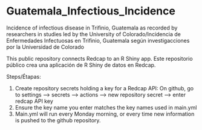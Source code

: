 # Guatemala_Infectious_Incidence
Incidence of infectious disease in Trifinio, Guatemala as recorded by researchers in studies led by the University of Colorado/Incidencia de Enfermedades Infectuosas en Trifinio, Guatemala según investigacciones por la Universidad de Colorado

This public repository connects Redcap to an R Shiny app.
Este repositorio público crea una aplicación de R Shiny de datos en Redcap.

Steps/Étapas:

1. Create repository secrets holding a key for a Redcap API: On github, go to settings --> secrets --> actions --> new repository secret --> enter redcap API key
2. Ensure the key name you enter matches the key names used in main.yml
3. Main.yml will run every Monday morning, or every time new information is pushed to the github repository.



